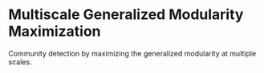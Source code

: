 Multiscale Generalized Modularity Maximization
=========

Community detection by maximizing the generalized modularity at multiple scales.
